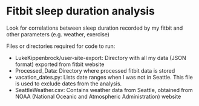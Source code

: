 # Fitbit sleep duration analysis

Look for correlations between sleep duration recorded by my fitbit and other parameters (e.g. weather, exercise)

Files or directories required for code to run:
- LukeKippenbrock/user-site-export: Directory with all my data (JSON format) exported from fitbit website
- Processed_Data: Directory where processed fitbit data is stored
- vacation_dates.py: Lists date ranges when I was not in Seattle.  This file is used to exclude dates from the analysis.
- SeattleWeather.csv: Contains weather data from Seattle, obtained from NOAA (National Oceanic and Atmospheric Administration) website
